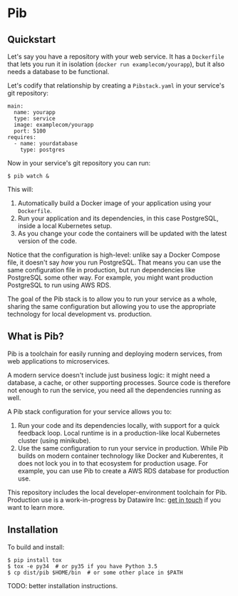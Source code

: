 # Pib

## Quickstart

Let's say you have a repository with your web service.
It has a `Dockerfile` that lets you run it in isolation (`docker run examplecom/yourapp`), but it also needs a database to be functional.

Let's codify that relationship by creating a `Pibstack.yaml` in your service's git repository:

```
main:
  name: yourapp
  type: service
  image: examplecom/yourapp
  port: 5100
requires:
  - name: yourdatabase
    type: postgres
```

Now in your service's git repository you can run:

```
$ pib watch &
```

This will:

1. Automatically build a Docker image of your application using your `Dockerfile`.
2. Run your application and its dependencies, in this case PostgreSQL, inside a local Kubernetes setup.
3. As you change your code the containers will be updated with the latest version of the code.

Notice that the configuration is high-level: unlike say a Docker Compose file, it doesn't say *how* you run PostgreSQL.
That means you can use the same configuration file in production, but run dependencies like PostgreSQL some other way.
For example, you might want production PostgreSQL to run using AWS RDS.

The goal of the Pib stack is to allow you to run your service as a whole, sharing the same configuration but allowing you to use the appropriate technology for local development vs. production.

## What is Pib?

Pib is a toolchain for easily running and deploying modern services, from web applications to microservices.

A modern service doesn't include just business logic: it might need a database, a cache, or other supporting processes.
Source code is therefore not enough to run the service, you need all the dependencies running as well.

A Pib stack configuration for your service allows you to:

1. Run your code and its dependencies locally, with support for a quick feedback loop.
   Local runtime is in a production-like local Kubernetes cluster (using minikube).
2. Use the same configuration to run your service in production.
   While Pib builds on modern container technology like Docker and Kuberentes, it does not lock you in to that ecosystem for production usage.
   For example, you can use Pib to create a AWS RDS database for production use.

This repository includes the local developer-environment toolchain for Pib.
Production use is a work-in-progress by Datawire Inc: [get in touch](https://www.datawire.io/contact/) if you want to learn more.

## Installation

To build and install:

```console
$ pip install tox
$ tox -e py34  # or py35 if you have Python 3.5
$ cp dist/pib $HOME/bin  # or some other place in $PATH
```

TODO: better installation instructions.
